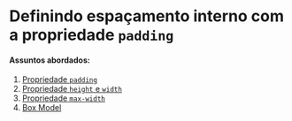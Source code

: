 # Definindo espaçamento interno com a propriedade `padding`

#### Assuntos abordados: 

1. [Propriedade `padding`](aulas/6.1-padding)
2. [Propriedade `height` e `width`](aulas/6.2-height-width)
3. [Propriedade `max-width`](aulas/6.3-max-width)
4. [Box Model](aulas/6.4-box-model)
